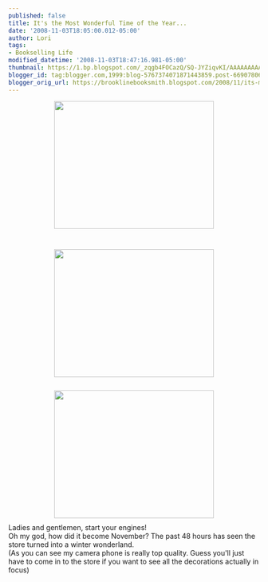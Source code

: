 ```yaml
---
published: false
title: It's the Most Wonderful Time of the Year...
date: '2008-11-03T18:05:00.012-05:00'
author: Lori
tags:
- Bookselling Life
modified_datetime: '2008-11-03T18:47:16.981-05:00'
thumbnail: https://1.bp.blogspot.com/_zqgb4FOCazQ/SQ-JYZiqvKI/AAAAAAAAALg/L04pRAF5JpQ/s72-c/holidaystore3.JPG
blogger_id: tag:blogger.com,1999:blog-5767374071871443859.post-6690780629996533071
blogger_orig_url: https://brooklinebooksmith.blogspot.com/2008/11/its-most-wonderful-time-of-year.html
---
```


<a href="https://1.bp.blogspot.com/_zqgb4FOCazQ/SQ-JYZiqvKI/AAAAAAAAALg/L04pRAF5JpQ/s1600-h/holidaystore3.JPG"><img id="BLOGGER_PHOTO_ID_5264577541685558434" style="DISPLAY: block; MARGIN: 0px auto 10px; WIDTH: 320px; CURSOR: hand; HEIGHT: 256px; TEXT-ALIGN: center" alt="" src="https://1.bp.blogspot.com/_zqgb4FOCazQ/SQ-JYZiqvKI/AAAAAAAAALg/L04pRAF5JpQ/s320/holidaystore3.JPG" border="0" /></a><br /><div><a href="https://3.bp.blogspot.com/_zqgb4FOCazQ/SQ-JYAlVLyI/AAAAAAAAALY/P6GtwDGwEQs/s1600-h/holidaystore2.JPG"><img id="BLOGGER_PHOTO_ID_5264577534985842466" style="DISPLAY: block; MARGIN: 0px auto 10px; WIDTH: 320px; CURSOR: hand; HEIGHT: 256px; TEXT-ALIGN: center" alt="" src="https://3.bp.blogspot.com/_zqgb4FOCazQ/SQ-JYAlVLyI/AAAAAAAAALY/P6GtwDGwEQs/s320/holidaystore2.JPG" border="0" /></a><br /><div></div><div><a href="https://1.bp.blogspot.com/_zqgb4FOCazQ/SQ-JYEE7-1I/AAAAAAAAALQ/j7dywYFK-xg/s1600-h/holidaystore1.JPG"><img id="BLOGGER_PHOTO_ID_5264577535923714898" style="DISPLAY: block; MARGIN: 0px auto 10px; WIDTH: 320px; CURSOR: hand; HEIGHT: 256px; TEXT-ALIGN: center" alt="" src="https://1.bp.blogspot.com/_zqgb4FOCazQ/SQ-JYEE7-1I/AAAAAAAAALQ/j7dywYFK-xg/s320/holidaystore1.JPG" border="0" /></a></div><div></div><div>Ladies and gentlemen, start your engines! <div><div><div><div><div></div><div>Oh my god, how did it become November? The past 48 hours has seen the store turned into a winter wonderland. </div><div></div><div>(As you can see my camera phone is really top quality. Guess you'll just have to come in to the store if you want to see all the decorations actually in focus) </div></div></div></div></div></div></div>